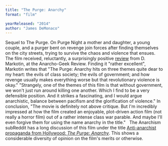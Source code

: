 ```yaml
---
title: "The Purge: Anarchy"
format: "film"

yearReleased: "2014"
author: "James DeMonaco"
---
```

Sequel to The Purge. On Purge Night a mother and daughter, a young couple, and a purger bent  on revenge join forces after finding themselves on the city streets, trying to  survive the chaos and violence that ensues.
 
The film received, reluctantly, a surprisingly positive <a href="http://www.anarchogeekreview.com/movies/the-purge-anarchy-2014">review</a>  from D. Markotin, at the Anarcho-Geek Review. Finding it "rather excellent",  Markotin writes that "The Purge: Anarchy hits on three themes quite  dear to my heart: the evils of class society; the evils of government; and how  revenge usually makes everything worse but that revolutionary violence is okay."  "Strangely, one of the themes of this film is that without government, we  won't just run around killing one another. Which I find to be a very  defensible position. And it strikes a fascinating, and I would argue  anarchistic, balance between pacifism and the glorification of violence." In  conclusion, "The movie is definitely not above critique. But I'm incredibly  impressed at how the film created an enjoyable, plot-driven action film (not  really a horror film) out of a rather intense class war parable. And maybe I'll  even forgive them for using the name anarchy in the title."
 
The Anarchism subReddit has a long discussion of this film  under the title <a href="https://www.reddit.com/r/Anarchism/comments/2bv9tv/antianarchist_propaganda_from_hollywood_the_purge/"> Anti-anarchist propaganda from Hollywood: <i>The Purge: Anarchy</i></a>.  This shows a considerable diversity of opinion on the film's merits or  otherwise.
 